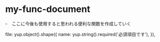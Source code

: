 # my-func-document
-　ここに今後も使用すると思われる便利な関数を作成していく

file: yup.object().shape({
        name: yup.string().required('必須項目です'),
    }),

